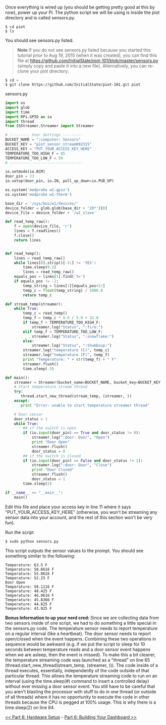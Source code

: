 Once everything is wired up (you should be getting pretty good at this by now), power up your Pi. The python script we will be using is inside the piot directory and is called sensors.py.

```
$ cd piot
$ ls
```

You should see sensors.py listed. 

> **Note** If you do not see sensors.py listed because you started this tutorial prior to Aug 19, 2015 (when it was created), you can find this file at https://github.com/InitialState/piot-101/blob/master/sensors.py (simply copy and paste it into a new file). Alternatively, you can re-clone your piot directory:
```
$ cd ~
$ git clone https://github.com/InitialState/piot-101.git piot
```

sensors.py
```python
import os
import glob
import time
import RPi.GPIO as io
import thread
from ISStreamer.Streamer import Streamer

# --------- User Settings ---------
BUCKET_NAME = ":computer: Sensors"
BUCKET_KEY = "piot_sensor_stream082315"
ACCESS_KEY = "PUT_YOUR_ACCESS_KEY_HERE"
TEMPERATURE_TOO_HIGH_F = 85
TEMPERATURE_TOO_LOW_F = 50
# ---------------------------------

io.setmode(io.BCM)
door_pin = 23
io.setup(door_pin, io.IN, pull_up_down=io.PUD_UP)

os.system('modprobe w1-gpio')
os.system('modprobe w1-therm')

base_dir = '/sys/bus/w1/devices/'
device_folder = glob.glob(base_dir + '28*')[0]
device_file = device_folder + '/w1_slave'

def read_temp_raw():
    f = open(device_file, 'r')
    lines = f.readlines()
    f.close()
    return lines


def read_temp():
    lines = read_temp_raw()
    while lines[0].strip()[-3:] != 'YES':
        time.sleep(0.2)
        lines = read_temp_raw()
    equals_pos = lines[1].find('t=')
    if equals_pos != -1:
        temp_string = lines[1][equals_pos+2:]
        temp_c = float(temp_string) / 1000.0
        return temp_c

def stream_temp(streamer):
    while True:
        temp_c = read_temp()
        temp_f = temp_c * 9.0 / 5.0 + 32.0
        if temp_f > TEMPERATURE_TOO_HIGH_F:
            streamer.log("Status", ":fire:")
        elif temp_f < TEMPERATURE_TOO_LOW_F:
            streamer.log("Status", ":snowflake:")
        else:
            streamer.log("Status", ":thumbsup:")
        streamer.log("temperature (C)", temp_c)
        streamer.log("temperature (F)", temp_f)
        print "Temperature: " + str(temp_f) + " F"
        streamer.flush()
        time.sleep(.5)

def main():
    streamer = Streamer(bucket_name=BUCKET_NAME, bucket_key=BUCKET_KEY, access_key=ACCESS_KEY)
    # Start temperature stream thread
    try:
       thread.start_new_thread(stream_temp, (streamer, ))
    except:
       print "Error: unable to start temperature streamer thread"

    # Door sensor
    door_status = 1
    while True:
        ## if the switch is open
        if (io.input(door_pin) == True and door_status != 0):
            streamer.log(":door: Door", "Open") 
            print "Door Open"
            streamer.flush() 
            door_status = 0 
        ## if the switch is closed 
        if (io.input(door_pin) == False and door_status != 1):
            streamer.log(":door: Door", "Close") 
            print "Door Closed"
            streamer.flush() 
            door_status = 1 
        time.sleep(2)

if __name__ == "__main__":
    main()            
```

Edit this file and place your access key in line 11 where it says "PUT_YOUR_ACCESS_KEY_HERE" (otherwise, you won't be streaming any sensor data into your account, and the rest of this section won't be very fun).

Run the script

```
$ sudo python sensors.py
```

This script outputs the sensor values to the prompt. You should see something similar to the following:

```
Temperature: 63.5 F
Temperature: 58.6616 F
Temperature: 55.0616 F
Temperature: 52.25 F
Door Open
Temperature: 50.1116 F
Temperature: 48.425 F
Temperature: 46.9616 F
Temperature: 45.8366 F
Temperature: 44.825 F
Temperature: 43.925 F
```

**Bonus Information to up your nerd cred:** Since we are collecting data from two sensors inside of one script, we had to do something a little special in the sensors.py code. The temperature sensor needs to report temperature on a regular interval (like a heartbeat). The door sensor needs to report open/closed when the event happens. Combining these two operations in sequence would be awkward (e.g. if we put the script to sleep for 10 seconds between temperature reads and a door sensor event happens when we are asleep, then the event is missed). To make this a bit cleaner, the temperature streaming code was launched as a "thread" on line 65 (thread.start_new_thread(stream_temp, (streamer, ))). The code inside of a thread executes, essentially, independently of the code outside of that particular thread. This allows the temperature streaming code to run on an interval (using the time.sleep(#) command to insert a controlled delay) without ever missing a door sensor event. You still have to be careful that you aren't blasting the processor with stuff to do in one thread (or outside of all threads) where it has no opportunity to execute the code in other threads because the CPU is pegged at 100% usage. This is why there is a time.sleep(2) on line 84.

[<< Part 6: Hardware Setup](Part-6.-Hardware-Setup) - [Part 6: Building Your Dashboard >>](Part-6.-Building-Your-Dashboard)